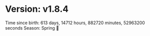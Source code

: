 # Version: v1.8.4
Time since birth: 613 days, 14712 hours, 882720 minutes, 52963200 seconds
Season: Spring 🌸
